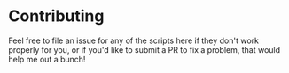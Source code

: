 # Contributing

Feel free to file an issue for any of the scripts here if they don't work properly for you, or if you'd like to submit a PR to fix a problem, that would help me out a bunch!
